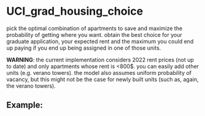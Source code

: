 # UCI_grad_housing_choice
pick the optimal combination of apartments to save and maximize the probability of getting where you want.
obtain the best choice for your graduate application, your expected rent and the maximum you could end up paying if you end up being assigned in one of those units.

**WARNING**: the current implementation considers 2022 rent prices (not up to date) and only apartments whose rent is <800$. you can easily add other units (e.g. verano towers). the model also assumes uniform probability of vacancy, but this might not be the case for newly built units (such as, again, the verano towers).

## Example: 
